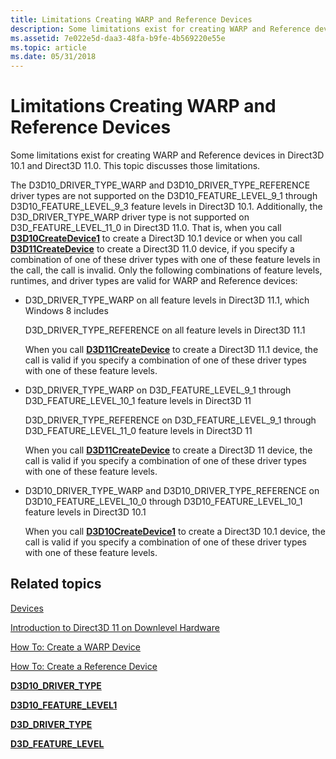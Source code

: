 ```yaml
---
title: Limitations Creating WARP and Reference Devices
description: Some limitations exist for creating WARP and Reference devices in Direct3D 10.1 and Direct3D 11.0. This topic discusses those limitations.
ms.assetid: 7e022e5d-daa3-48fa-b9fe-4b569220e55e
ms.topic: article
ms.date: 05/31/2018
---
```


# Limitations Creating WARP and Reference Devices

Some limitations exist for creating WARP and Reference devices in Direct3D 10.1 and Direct3D 11.0. This topic discusses those limitations.

The D3D10\_DRIVER\_TYPE\_WARP and D3D10\_DRIVER\_TYPE\_REFERENCE driver types are not supported on the D3D10\_FEATURE\_LEVEL\_9\_1 through D3D10\_FEATURE\_LEVEL\_9\_3 feature levels in Direct3D 10.1. Additionally, the D3D\_DRIVER\_TYPE\_WARP driver type is not supported on D3D\_FEATURE\_LEVEL\_11\_0 in Direct3D 11.0. That is, when you call [**D3D10CreateDevice1**](/windows/desktop/api/d3d10_1/nf-d3d10_1-d3d10createdevice1) to create a Direct3D 10.1 device or when you call [**D3D11CreateDevice**](/windows/desktop/api/D3D11/nf-d3d11-d3d11createdevice) to create a Direct3D 11.0 device, if you specify a combination of one of these driver types with one of these feature levels in the call, the call is invalid. Only the following combinations of feature levels, runtimes, and driver types are valid for WARP and Reference devices:

-   D3D\_DRIVER\_TYPE\_WARP on all feature levels in Direct3D 11.1, which Windows 8 includes

    D3D\_DRIVER\_TYPE\_REFERENCE on all feature levels in Direct3D 11.1

    When you call [**D3D11CreateDevice**](/windows/desktop/api/D3D11/nf-d3d11-d3d11createdevice) to create a Direct3D 11.1 device, the call is valid if you specify a combination of one of these driver types with one of these feature levels.

-   D3D\_DRIVER\_TYPE\_WARP on D3D\_FEATURE\_LEVEL\_9\_1 through D3D\_FEATURE\_LEVEL\_10\_1 feature levels in Direct3D 11

    D3D\_DRIVER\_TYPE\_REFERENCE on D3D\_FEATURE\_LEVEL\_9\_1 through D3D\_FEATURE\_LEVEL\_11\_0 feature levels in Direct3D 11

    When you call [**D3D11CreateDevice**](/windows/desktop/api/D3D11/nf-d3d11-d3d11createdevice) to create a Direct3D 11 device, the call is valid if you specify a combination of one of these driver types with one of these feature levels.

-   D3D10\_DRIVER\_TYPE\_WARP and D3D10\_DRIVER\_TYPE\_REFERENCE on D3D10\_FEATURE\_LEVEL\_10\_0 through D3D10\_FEATURE\_LEVEL\_10\_1 feature levels in Direct3D 10.1

    When you call [**D3D10CreateDevice1**](/windows/desktop/api/d3d10_1/nf-d3d10_1-d3d10createdevice1) to create a Direct3D 10.1 device, the call is valid if you specify a combination of one of these driver types with one of these feature levels.

## Related topics

<dl> <dt>

[Devices](overviews-direct3d-11-devices.md)
</dt> <dt>

[Introduction to Direct3D 11 on Downlevel Hardware](overviews-direct3d-11-devices-downlevel-intro.md)
</dt> <dt>

[How To: Create a WARP Device](overviews-direct3d-11-devices-create-warp.md)
</dt> <dt>

[How To: Create a Reference Device](overviews-direct3d-11-devices-create-ref.md)
</dt> <dt>

[**D3D10\_DRIVER\_TYPE**](/windows/desktop/api/d3d10misc/ne-d3d10misc-d3d10_driver_type)
</dt> <dt>

[**D3D10\_FEATURE\_LEVEL1**](/windows/desktop/api/d3d10_1/ne-d3d10_1-d3d10_feature_level1)
</dt> <dt>

[**D3D\_DRIVER\_TYPE**](/windows/desktop/api/D3DCommon/ne-d3dcommon-d3d_driver_type)
</dt> <dt>

[**D3D\_FEATURE\_LEVEL**](/windows/desktop/api/D3DCommon/ne-d3dcommon-d3d_feature_level)
</dt> </dl>

 

 
